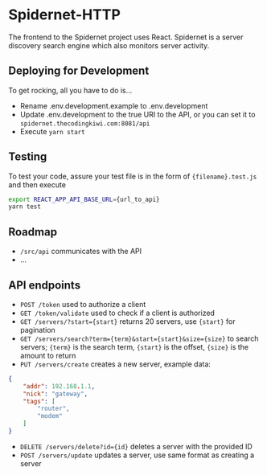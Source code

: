# Spidernet-HTTP
The frontend to the Spidernet project uses React. Spidernet is a server discovery search engine which also monitors server activity.

## Deploying for Development
To get rocking, all you have to do is...
* Rename .env.development.example to .env.development
* Update .env.development to the true URI to the API, or you can set it to `spidernet.thecodingkiwi.com:8081/api`
* Execute `yarn start`

## Testing
To test your code, assure your test file is in the form of `{filename}.test.js` and then execute
```bash
export REACT_APP_API_BASE_URL={url_to_api}
yarn test
```

## Roadmap
* `/src/api` communicates with the API
* ...

## API endpoints
* `POST /token` used to authorize a client
* `GET /token/validate` used to check if a client is authorized
* `GET /servers/?start={start}` returns 20 servers, use `{start}` for pagination
* `GET /servers/search?term={term}&start={start}&size={size}` to search servers; `{term}` is the search term, `{start}` is the offset, `{size}` is the amount to return
* `PUT /servers/create` creates a new server, example data:
```json
{
    "addr": 192.168.1.1,
    "nick": "gateway",
    "tags": [
        "router",
        "modem"
    ]
}
```
* `DELETE /servers/delete?id={id}` deletes a server with the provided ID
* `POST /servers/update` updates a server, use same format as creating a server
